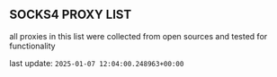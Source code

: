 ## SOCKS4 PROXY LIST

all proxies in this list were collected from open sources and tested for functionality

last update: `2025-01-07 12:04:00.248963+00:00`